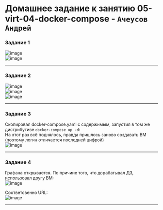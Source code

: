 # Домашнее задание к занятию  05-virt-04-docker-compose - `Ачеусов Андрей`

### Задание 1

![image](https://github.com/AndrewAche/HW_ALL/assets/121398221/e06365a9-bf05-4066-92f9-c7cc569663be)  
![image](https://github.com/AndrewAche/HW_ALL/assets/121398221/bbab4c40-da01-434a-ba67-53ed235763fa)  


---



### Задание 2

![image](https://github.com/AndrewAche/HW_ALL/assets/121398221/17a1a538-8496-4294-a606-77279d9bebee)  
![image](https://github.com/AndrewAche/HW_ALL/assets/121398221/af2076c9-ad21-47c0-ba55-1e5c4b0480c5)  
![image](https://github.com/AndrewAche/HW_ALL/assets/121398221/5c3df385-d2d6-4fd5-b78e-4c4069450237)  


---



### Задание 3

Скопировал docker-compose.yaml с содержимым, запустил в том же дистрибутиве `docker-compose up -d`:  
На этот раз всё поднялось, правда пришлось заново создавать ВМ (поэтому логин отличается последней цифрой)  
![image](https://github.com/AndrewAche/HW_ALL/assets/121398221/86f16c26-65aa-4df3-b24f-280486efa257)



---



### Задание 4

Графана открывается. По причине того, что дорабатывал ДЗ, использовал другу ВМ:  
![image](https://github.com/AndrewAche/HW_ALL/assets/121398221/75a6546b-e204-4e02-a992-0b0b7b0689d5)  

Соответсвенно URL:  
![image](https://github.com/AndrewAche/HW_ALL/assets/121398221/958714b3-03db-4a8f-b6f2-4a9827761356)




---



